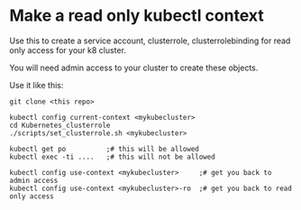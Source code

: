 # Make a read only kubectl context

Use this to create a service account, clusterrole, clusterrolebinding for read only
access for your k8 cluster.

You will need admin access to your cluster to create these objects.

Use it like this:

```
git clone <this repo>

kubectl config current-context <mykubecluster>
cd Kubernetes_clusterrole
./scripts/set_clusterrole.sh <mykubecluster>

kubectl get po          ;# this will be allowed
kubectl exec -ti ....   ;# this will not be allowed

kubectl config use-context <mykubecluster>     ;# get you back to admin access
kubectl config use-context <mykubecluster>-ro  ;# get you back to read only access
```
